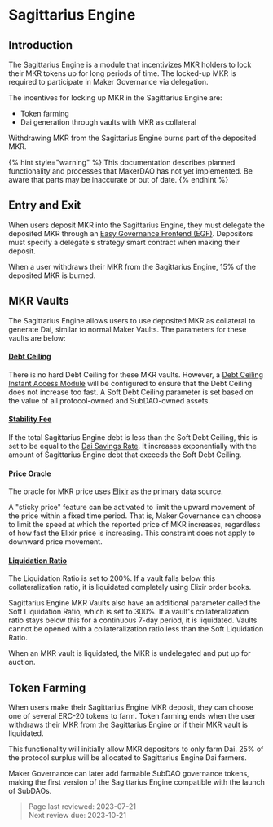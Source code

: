 # Sagittarius Engine

## Introduction
The Sagittarius Engine is a module that incentivizes MKR holders to lock their MKR tokens up for long periods of time. The locked-up MKR is required to participate in Maker Governance via delegation. 

The incentives for locking up MKR in the Sagittarius Engine are:
- Token farming
- Dai generation through vaults with MKR as collateral

Withdrawing MKR from the Sagittarius Engine burns part of the deposited MKR.

{% hint style="warning" %} This documentation describes planned functionality and processes that MakerDAO has not yet implemented. Be aware that parts may be inaccurate or out of date. {% endhint %}

## Entry and Exit
When users deposit MKR into the Sagittarius Engine, they must delegate the deposited MKR through an [Easy Governance Frontend (EGF)](../maker-core/easy-governance-frontend.md). Depositors must specify a delegate's strategy smart contract when making their deposit.

When a user withdraws their MKR from the Sagittarius Engine, 15% of the deposited MKR is burned.

## MKR Vaults
The Sagittarius Engine allows users to use deposited MKR as collateral to generate Dai, similar to normal Maker Vaults. The parameters for these vaults are below:

#### [Debt Ceiling](https://manual.makerdao.com/parameter-index/vault-risk/param-debt-ceiling) 
There is no hard Debt Ceiling for these MKR vaults. However, a [Debt Ceiling Instant Access Module](https://manual.makerdao.com/module-index/module-dciam) will be configured to ensure that the Debt Ceiling does not increase too fast. A Soft Debt Ceiling parameter is set based on the value of all protocol-owned and SubDAO-owned assets.

#### [Stability Fee](https://manual.makerdao.com/parameter-index/vault-risk/param-stability-fee) 
If the total Sagittarius Engine debt is less than the Soft Debt Ceiling, this is set to be equal to the [Dai Savings Rate](https://manual.makerdao.com/parameter-index/core/param-dai-savings-rate). It increases exponentially with the amount of Sagittarius Engine debt that exceeds the Soft Debt Ceiling.

#### Price Oracle
The oracle for MKR price uses [Elixir](elixir.md) as the primary data source. 

A "sticky price" feature can be activated to limit the upward movement of the price within a fixed time period. That is, Maker Governance can choose to limit the speed at which the reported price of MKR increases, regardless of how fast the Elixir price is increasing. This constraint does not apply to downward price movement. 

#### [Liquidation Ratio](https://manual.makerdao.com/parameter-index/vault-risk/param-liquidation-ratio)
The Liquidation Ratio is set to 200%. If a vault falls below this collateralization ratio, it is liquidated completely using Elixir order books.

Sagittarius Engine MKR Vaults also have an additional parameter called the Soft Liquidation Ratio, which is set to 300%. If a vault's collateralization ratio stays below this for a continuous 7-day period, it is liquidated. Vaults cannot be opened with a collateralization ratio less than the Soft Liquidation Ratio. 

When an MKR vault is liquidated, the MKR is undelegated and put up for auction. 

## Token Farming
When users make their Sagittarius Engine MKR deposit, they can choose one of several ERC-20 tokens to farm. Token farming ends when the user withdraws their MKR from the Sagittarius Engine or if their MKR vault is liquidated.

This functionality will initially allow MKR depositors to only farm Dai. 25% of the protocol surplus will be allocated to Sagittarius Engine Dai farmers. 

Maker Governance can later add farmable SubDAO governance tokens, making the first version of the Sagittarius Engine compatible with the launch of SubDAOs.

>Page last reviewed: 2023-07-21    
>Next review due: 2023-10-21







